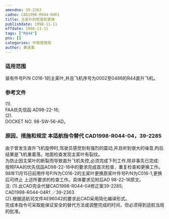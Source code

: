 ```yaml
---
amendno: 39-2363  
cadno: CAD1998-R044-04R1  
title: 主桨叶的检查和更换  
publishdate: 1998-11-11  
effdate: 1998-11-11  
tags: ["R044"]  
pns: []  
categories: 中南管理局  
author: 黄进勇  
---
```

  
### 适用范围  
装有件号P/N C016-1的主桨叶,并且飞机序号为0002至0486的R44直升飞机。  
  
<!--more-->  
### 参考文件  
(1).  
FAA优先信函 AD98-22-16;  
(2).  
DOCKET NO. 98-SW-56-AD。  
  
### 原因、措施和规定 本适航指令替代 CAD1998-R044-04，39-2285  
由于曾发生直升飞机旋停时,驾驶员感觉到有强烈的震动,并且听到很大的噪音,昀后结果是飞机重着落。地面检查发现主桨叶有裂纹。  
    为防止因主桨叶的断裂而导致直升飞机失控,必须完成下列工作,除非事先已完成:  
    按照FAA的优先信函AD98-22-16中的要求完成首次检查．重复检查和更换工作。98年11月15日前用件号P/N为C016-2的主桨叶更换原桨叶件号P/N为C016-1,更换后可终止 上述所要求的检查工作。具体要求见附后AD 98-22-16原文。  
注: (1).此CAD完全代替CAD1998-R044-04修正案39-2285;  
       CAD1998-R044-04R1   ／39-2363  
        (2).根据适航司文件AE96042的要求此CAD采用简化编译形式。  
    完成本指令可采取能保证安全的替代方法或调整完成的时间，但必须得到适航当局的批准。  
